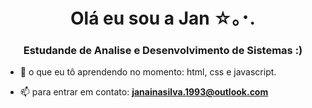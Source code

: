 
<h1 align="center">Olá eu sou a Jan ☆｡･.
 </h1>
<h3 align="center">Estudande de Analise e Desenvolvimento de Sistemas :)</h3>

- 🌱 o que eu tô aprendendo no momento: html, css e javascript.

- 📫 para entrar em contato: **janainasilva.1993@outlook.com** 






